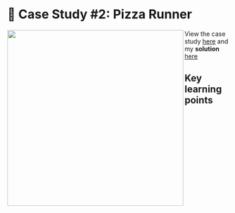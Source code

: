 # 🍕 Case Study #2: Pizza Runner
<p>
<img align="left" width="400px"  src="https://8weeksqlchallenge.com/images/case-study-designs/2.png" />

View the case study [here](https://8weeksqlchallenge.com/case-study-2/) and my **solution** [here](https://github.com/nguyennhatquan/8-Week-SQL-Challenge/blob/main/Case%20Study%20%231%20-%20Danny's%20Diner/Answers.md)
## Key learning points


